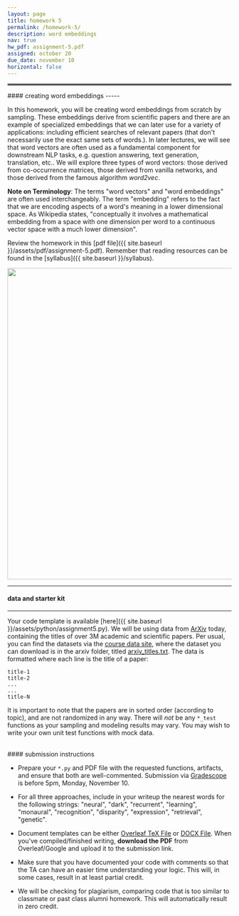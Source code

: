 ```yaml
---
layout: page
title: homework 5
permalink: /homework-5/
description: word embeddings
nav: true
hw_pdf: assignment-5.pdf
assigned: october 20
due_date: november 10
horizontal: false
---
```


<hr style="border:2px solid gray">
#### creating word embeddings
-----

In this homework, you will be creating word embeddings from scratch by sampling. These embeddings derive from scientific papers and there are an example of specialized embeddings that we can later use for a variety of applications: including efficient searches of relevant papers (that don't necessarily use the exact same sets of words.). In later lectures, we will see that word vectors are often used as a fundamental component for downstream NLP tasks, e.g. question answering, text generation, translation, etc.. We will explore three types of word vectors: those derived from co-occurrence matrices, those derived from vanilla networks, and those derived from the famous algorithm *word2vec*.

**Note on Terminology**: The terms "word vectors" and "word embeddings" are often used interchangeably. The term "embedding" refers to the fact that we are encoding aspects of a word's meaning in a lower dimensional space. As Wikipedia states, "conceptually it involves a mathematical embedding from a space with one dimension per word to a continuous vector space with a much lower dimension".

Review the homework in this [pdf file]({{ site.baseurl }}/assets/pdf/assignment-5.pdf). Remember that reading resources can be found in the [syllabus]({{ site.baseurl }}/syllabus).

<center>
<img 
  src="https://upload.wikimedia.org/wikipedia/commons/6/6a/ArXiv-org_screenshot_20140706.png"
  width="700" height="auto">
</center>

-----
#### data and starter kit
-----

Your code template is available [here]({{ site.baseurl }}/assets/python/assignment5.py). We will be using data from [ArXiv](http://arxiv.org) today, containing the titles of over 3M academic and scientific papers. Per usual, you can find the datasets via the [course data site](https://course.ccs.neu.edu/cs6120s25/data/), where the dataset you can download is in the arxiv folder, titled [arxiv_titles.txt](https://course.ccs.neu.edu/cs6120s25/data/arxiv/arxiv_titles.txt). The data is formatted where each line is the title of a paper:

```
title-1
title-2
...
...
title-N
```

It is important to note that the papers are in sorted order (according to topic), and are not randomized in any way. There will _not_ be any `*_test` functions as your sampling and modeling results may vary. You may wish to write your own unit test functions with mock data.


<br>
#### submission instructions

* Prepare your `*.py` and PDF file with the requested functions, artifacts, and ensure that both are well-commented. Submission via [Gradescope](https://www.gradescope.com/courses/1042888) is before 5pm, Monday, November 10.

* For all three approaches, include in your writeup the nearest words for the following strings: "neural", "dark", "recurrent", "learning", "monaural", "recognition", "disparity", "expression", "retrieval", "genetic".

* Document templates can be either [Overleaf TeX File](https://www.overleaf.com/read/gbwryydmdjhv) or [DOCX File](https://docs.google.com/document/d/1Q8fpJo-gF_L0_TwUdw5E7x7faOAStK4n). When you've compiled/finished writing, **download the PDF** from Overleaf/Google and upload it to the submission link. 

* Make sure that you have documented your code with comments so that the TA can have an easier time understanding your logic. This will, in some cases, result in at least partial credit.

* We will be checking for plagiarism, comparing code that is too similar to classmate or past class alumni homework. This will automatically result in zero credit.


